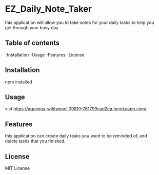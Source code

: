 # EZ_Daily_Note_Taker
this application will allow you to take notes for your daily tasks to help you get through your busy day.

## Table of contents
-Installation
-Usage
-Features
-License

## Installation
npm installed

## Usage
vist 
https://aqueous-wildwood-09819-761799ead2ea.herokuapp.com/

## Features
this application can create daily tasks you want to be reminded of, and delete tasks that you finished.

## License
MIT License
